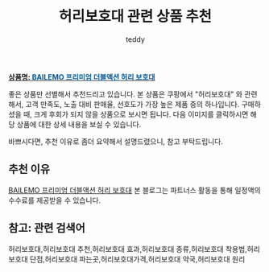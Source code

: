 ﻿---
layout: post
title:  "허리보호대 관련 상품 추천"
author: teddy
categories: [ 가구/인테리어 ]
tags: [허리보호대,허리보호대 추천,허리보호대 효과,허리보호대 종류,허리보호대 착용법,허리보호대 단점,허리보호대 파는곳,허리보호대가격,허리보호대 약국,허리보호대 원리]
image: https://static.coupangcdn.com/image/vendor_inventory/1e7a/90af48bde522d200f5f61e819c3f9a3c54de0a46580cfcf235dbe42020cd.jpg 
description: "쿠팡에서 허리보호대 관련 상품으로 가장 고객 선호도가 높은 제품 중 하나입니다."
---

<a href="https://link.coupang.com/re/AFFSDP?lptag=AF3256674&pageKey=6662189773&itemId=15295361179&vendorItemId=82648526126&traceid=V0-153-e9a20c1a7b10b160&requestid=20221224171236537329717"><b>상품명: <font color='#01579B'>BAILEMO 프리미엄 더블액션 허리 보호대</font></b></a>

좋은 상품만 선별해서 추천드리고 있습니다.
본 상품은 쿠팡에서 "허리보호대" 와 관련해서, 고객 만족도, 노출 대비 판매율, 선호도가 가장 높은 제품 중의 하나입니다.
구매하셨을 때, 크게 후회가 되지 않을 상품으로 보시면 됩니다. 
다음 이미지를 클릭하시면 해당 상품에 대한 상세 내용을 보실 수 있습니다.

바쁘시다면, 추천 이유로 좀더 요약해서 설명드렸으니, 참고 부탁드립니다.

## 추천 이유 

<a href="https://link.coupang.com/re/AFFSDP?lptag=AF3256674&pageKey=6662189773&itemId=15295361179&vendorItemId=82648526126&traceid=V0-153-e9a20c1a7b10b160&requestid=20221224171236537329717">BAILEMO 프리미엄 더블액션 허리 보호대</a>
본 블로그는 파트너스 활동을 통해 일정액의 수수료를 제공받을 수 있습니다.

## 참고: 관련 검색어    
허리보호대,허리보호대 추천,허리보호대 효과,허리보호대 종류,허리보호대 착용법,허리보호대 단점,허리보호대 파는곳,허리보호대가격,허리보호대 약국,허리보호대 원리